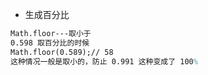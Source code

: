 - 生成百分比

```tex
Math.floor---取小于
0.598 取百分比的时候
Math.floor(0.589);// 58 
这种情况一般是取小的，防止 0.991 这种变成了 100%
```

